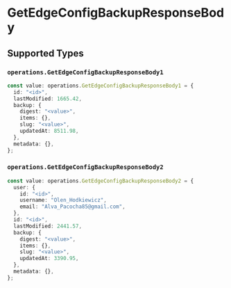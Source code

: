 # GetEdgeConfigBackupResponseBody


## Supported Types

### `operations.GetEdgeConfigBackupResponseBody1`

```typescript
const value: operations.GetEdgeConfigBackupResponseBody1 = {
  id: "<id>",
  lastModified: 1665.42,
  backup: {
    digest: "<value>",
    items: {},
    slug: "<value>",
    updatedAt: 8511.98,
  },
  metadata: {},
};
```

### `operations.GetEdgeConfigBackupResponseBody2`

```typescript
const value: operations.GetEdgeConfigBackupResponseBody2 = {
  user: {
    id: "<id>",
    username: "Olen_Hodkiewicz",
    email: "Alva_Pacocha85@gmail.com",
  },
  id: "<id>",
  lastModified: 2441.57,
  backup: {
    digest: "<value>",
    items: {},
    slug: "<value>",
    updatedAt: 3390.95,
  },
  metadata: {},
};
```

